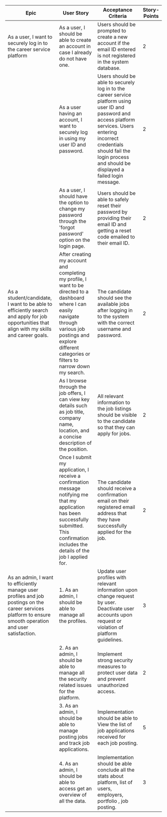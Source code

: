 | Epic                                                         | User Story                                                              | Acceptance Criteria                                                                                      | Story-Points |
|--------------------------------------------------------------|-------------------------------------------------------------------------|---------------------------------------------------------------------------------------------------------|--------------|
| As a user, I want to securely log in to the career service platform | As a user, I should be able to create an account in case I already do not have one. | Users should be prompted to create a new account if the email ID entered is not registered in the system database. | 2            |
|                                                               | As a user having an account, I want to securely log in using my user ID and password. | Users should be able to securely log in to the career service platform using user ID and password and access platform services. Users entering incorrect credentials should fail the login process and should be displayed a failed login message. | 2 |
|                                                               | As a user, I should have the option to change my password through the 'forgot password' option on the login page. | Users should be able to safely reset their password by providing their email ID and getting a reset code emailed to their email ID. | 2 |
| As a student/candidate, I want to be able to efficiently search and apply for job opportunities that align with my skills and career goals. | After creating my account and completing my profile, I want to be directed to a dashboard where I can easily navigate through various job postings and explore different categories or filters to narrow down my search. | The candidate should see the available jobs after logging in to the system with the correct username and password. | 2 |
| | As I browse through the job offers, I can view key details such as job title, company name, location, and a concise description of the position. | All relevant information to the job listings should be visible to the candidate so that they can apply for jobs. | 2 |
| | Once I submit my application, I receive a confirmation message notifying me that my application has been successfully submitted. This confirmation includes the details of the job I applied for. | The candidate should receive a confirmation email on their registered email address that they have successfully applied for the job. | 2 |
As an admin, I want to efficiently manage user profiles and job postings on the career services platform to ensure smooth operation and user satisfaction. | 1. As an admin, I should be able to manage all the profiles. | Update user profiles with relevant information upon change request by user. <br> Deactivate user accounts upon request or violation of platform guidelines. | 3 |
| | 2. As an admin, I should be able to manage all the security related issues for the platform. | Implement strong security measures to protect user data and prevent unauthorized access. | 2|
| | 3. As an admin, I should be able to manage posting jobs and track job applications. | Implementation should be able to View the list of job applications received for each job posting. | 5| 
| | 4. As an admin, I should be able to access get an overview of all the data. | Implementation should be able conclude all the stats about platform, list of users, employers, portfolio , job posting. | 3| 
